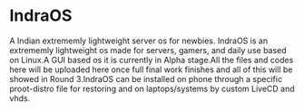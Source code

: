# IndraOS
A Indian extrememly lightweight server os for newbies.
IndraOS is an extrememly lightweight os made for servers, gamers, and daily use based on Linux.A GUI based os it is currently in Alpha stage.All the files and codes here will be uploaded here once full final work finishes and all of this will be showed in Round 3.IndraOS can be installed on phone through a specific proot-distro file for restoring and on laptops/systems by custom LiveCD and vhds.
